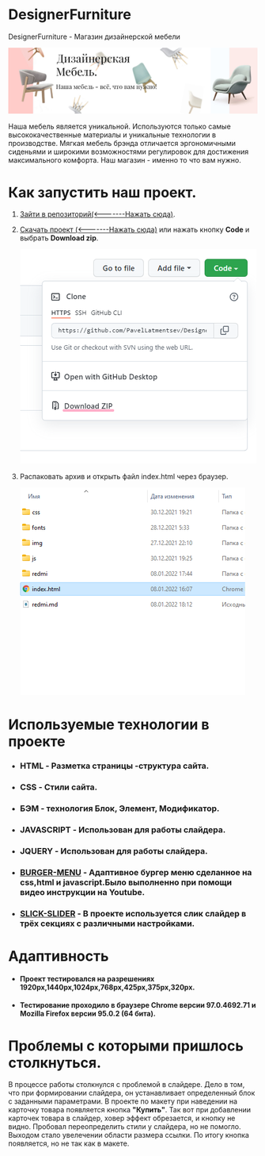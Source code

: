 # DesignerFurniture
DesignerFurniture - Магазин дизайнерской мебели

![mebel](img/main/../redme/Logo.jpg)

Наша мебель является уникальной. Используются только самые высококачественные материалы и уникальные технологии в производстве.  Мягкая мебель брэнда отличается эргономичными сиденьями и широкими возможностями регулировок для достижения максимального комфорта. Наш магазин - именно то что вам нужно.

# Как запустить наш проект.

1) [Зайти в репозиторий(<-------Нажать сюда)](https://github.com/PavelLatmentsev/DesignerFurniture.git).
2) [Скачать проект (<-------Нажать сюда)](https://github.com/PavelLatmentsev/DesignerFurniture/archive/refs/heads/main.zip) 
или нажать кнопку **Code** и выбрать **Download zip**.
 
      ![Download Zip](img/redme/repository.png)

3) Распаковать архив и открыть файл index.html через браузер.
   
   ![Download Zip](img/redme/index.png)

# Используемые технологии в проекте

+ ### HTML - Разметка страницы -структура сайта.
+ ### CSS - Стили сайта.
+ ### БЭМ - технология Блок, Элемент, Модификатор.
+ ### JAVASCRIPT - Использован для работы слайдера.
+ ### JQUERY - Использован для работы слайдера.
+ ### [BURGER-MENU](https://www.youtube.com/watch?v=chJQofBSx94) - Адаптивное бургер меню сделанное на css,html и javascript.Было выполненно при помощи видео инструкции на **Youtube**.
+ ### [SLICK-SLIDER](https://kenwheeler.github.io/slick/) - В проекте используется слик слайдер в трёх секциях с различными настройками.

# Адаптивность
+ #### Проект тестировался на разрешениях 1920px,1440px,1024px,768px,425px,375px,320px.
+ #### Тестирование проходило в браузере Chrome версии 97.0.4692.71  и Mozilla Firefox версии 95.0.2 (64 бита).

# Проблемы с которыми пришлось столкнуться.
В процессе работы столкнулся с проблемой в слайдере. Дело в том, что при формировании  слайдера, он устанавливает определенный блок с заданными параметрами. В проекте по макету при наведении на карточку товара появляется кнопка **"Купить"**. Так вот при добавлении карточек товара в слайдер, ховер эффект обрезается, и кнопку не видно. Пробовал переопределить стили у слайдера, но не помогло. Выходом стало увелечении области размера ссылки. По итогу кнопка появляется, но не так как в макете.

